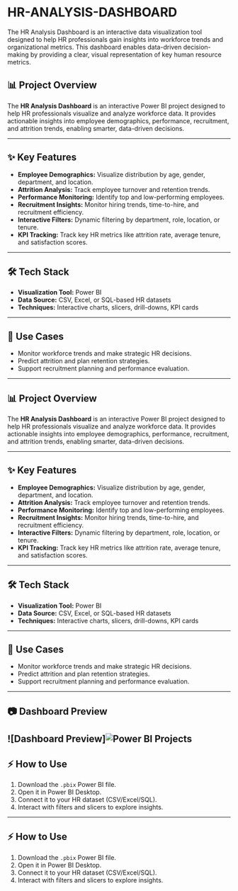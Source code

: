 # HR-ANALYSIS-DASHBOARD
The HR Analysis Dashboard is an interactive data visualization tool designed to help HR professionals gain insights into workforce trends and organizational metrics. This dashboard enables data-driven decision-making by providing a clear, visual representation of key human resource metrics.

## 📊 Project Overview
The **HR Analysis Dashboard** is an interactive Power BI project designed to help HR professionals visualize and analyze workforce data. It provides actionable insights into employee demographics, performance, recruitment, and attrition trends, enabling smarter, data-driven decisions.

---

## ✨ Key Features
- **Employee Demographics:** Visualize distribution by age, gender, department, and location.  
- **Attrition Analysis:** Track employee turnover and retention trends.  
- **Performance Monitoring:** Identify top and low-performing employees.  
- **Recruitment Insights:** Monitor hiring trends, time-to-hire, and recruitment efficiency.  
- **Interactive Filters:** Dynamic filtering by department, role, location, or tenure.  
- **KPI Tracking:** Track key HR metrics like attrition rate, average tenure, and satisfaction scores.

---

## 🛠 Tech Stack
- **Visualization Tool:** Power BI  
- **Data Source:** CSV, Excel, or SQL-based HR datasets  
- **Techniques:** Interactive charts, slicers, drill-downs, KPI cards  

---

## 🎯 Use Cases
- Monitor workforce trends and make strategic HR decisions.  
- Predict attrition and plan retention strategies.  
- Support recruitment planning and performance evaluation.  

---

## 📊 Project Overview
The **HR Analysis Dashboard** is an interactive Power BI project designed to help HR professionals visualize and analyze workforce data. It provides actionable insights into employee demographics, performance, recruitment, and attrition trends, enabling smarter, data-driven decisions.

---

## ✨ Key Features
- **Employee Demographics:** Visualize distribution by age, gender, department, and location.  
- **Attrition Analysis:** Track employee turnover and retention trends.  
- **Performance Monitoring:** Identify top and low-performing employees.  
- **Recruitment Insights:** Monitor hiring trends, time-to-hire, and recruitment efficiency.  
- **Interactive Filters:** Dynamic filtering by department, role, location, or tenure.  
- **KPI Tracking:** Track key HR metrics like attrition rate, average tenure, and satisfaction scores.

---

## 🛠 Tech Stack
- **Visualization Tool:** Power BI  
- **Data Source:** CSV, Excel, or SQL-based HR datasets  
- **Techniques:** Interactive charts, slicers, drill-downs, KPI cards  

---

## 🎯 Use Cases
- Monitor workforce trends and make strategic HR decisions.  
- Predict attrition and plan retention strategies.  
- Support recruitment planning and performance evaluation.  

---

## 📷 Dashboard Preview
![Dashboard Preview]![Power BI Projects](images/POWER_BI_PROJECTS.png)
---

## ⚡ How to Use
1. Download the `.pbix` Power BI file.  
2. Open it in Power BI Desktop.  
3. Connect it to your HR dataset (CSV/Excel/SQL).  
4. Interact with filters and slicers to explore insights.  

---

## ⚡ How to Use
1. Download the `.pbix` Power BI file.  
2. Open it in Power BI Desktop.  
3. Connect it to your HR dataset (CSV/Excel/SQL).  
4. Interact with filters and slicers to explore insights.
